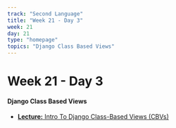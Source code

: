```yaml
---
track: "Second Language"
title: "Week 21 - Day 3"
week: 21
day: 21
type: "homepage"
topics: "Django Class Based Views"
---
```


# Week 21 - Day 3

#### Django Class Based Views
- [**Lecture:** Intro To Django Class-Based Views (CBVs)](/second-language/week-21/day-3/lecture-materials/intro-to-class-based-views)




